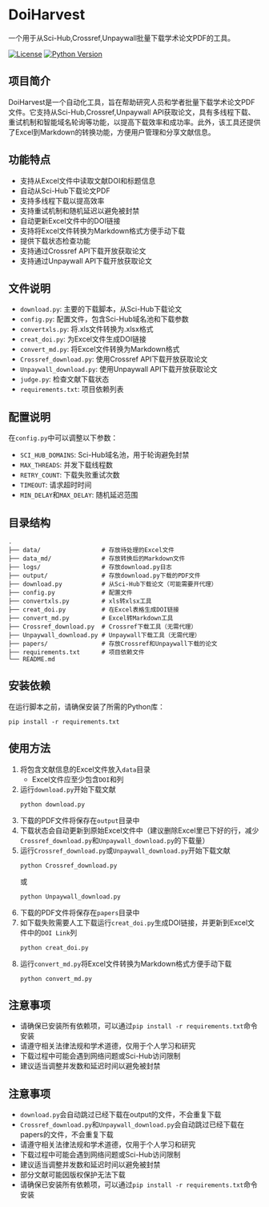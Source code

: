 # DoiHarvest

一个用于从Sci-Hub,Crossref,Unpaywall批量下载学术论文PDF的工具。

[![License](https://img.shields.io/badge/license-MIT-blue.svg)](https://opensource.org/licenses/MIT)
[![Python Version](https://img.shields.io/badge/python-3.6%2B-blue.svg)](https://www.python.org/)
## 项目简介

DoiHarvest是一个自动化工具，旨在帮助研究人员和学者批量下载学术论文PDF文件。它支持从Sci-Hub,Crossref,Unpaywall API获取论文，具有多线程下载、重试机制和智能域名轮询等功能，以提高下载效率和成功率。此外，该工具还提供了Excel到Markdown的转换功能，方便用户管理和分享文献信息。


## 功能特点

- 支持从Excel文件中读取文献DOI和标题信息
- 自动从Sci-Hub下载论文PDF
- 支持多线程下载以提高效率
- 支持重试机制和随机延迟以避免被封禁
- 自动更新Excel文件中的DOI链接
- 支持将Excel文件转换为Markdown格式方便手动下载
- 提供下载状态检查功能
- 支持通过Crossref API下载开放获取论文
- 支持通过Unpaywall API下载开放获取论文

## 文件说明

- `download.py`: 主要的下载脚本，从Sci-Hub下载论文
- `config.py`: 配置文件，包含Sci-Hub域名池和下载参数
- `convertxls.py`: 将.xls文件转换为.xlsx格式
- `creat_doi.py`: 为Excel文件生成DOI链接
- `convert_md.py`: 将Excel文件转换为Markdown格式
- `Crossref_download.py`: 使用Crossref API下载开放获取论文
- `Unpaywall_download.py`: 使用Unpaywall API下载开放获取论文
- `judge.py`: 检查文献下载状态
- `requirements.txt`: 项目依赖列表

## 配置说明

在`config.py`中可以调整以下参数：

- `SCI_HUB_DOMAINS`: Sci-Hub域名池，用于轮询避免封禁
- `MAX_THREADS`: 并发下载线程数
- `RETRY_COUNT`: 下载失败重试次数
- `TIMEOUT`: 请求超时时间
- `MIN_DELAY`和`MAX_DELAY`: 随机延迟范围

## 目录结构

```
.
├── data/                 # 存放待处理的Excel文件
├── data_md/              # 存放转换后的Markdown文件
├── logs/                 # 存放download.py日志
├── output/               # 存放download.py下载的PDF文件
├── download.py           # 从Sci-Hub下载论文（可能需要开代理）
├── config.py             # 配置文件
├── convertxls.py         # xls转xlsx工具
├── creat_doi.py          # 在Excel表格生成DOI链接
├── convert_md.py         # Excel转Markdown工具
├── Crossref_download.py  # Crossref下载工具（无需代理）
├── Unpaywall_download.py # Unpaywall下载工具（无需代理）
├── papers/               # 存放Crossref和Unpaywall下载的论文
├── requirements.txt      # 项目依赖文件
└── README.md
```
## 安装依赖

在运行脚本之前，请确保安装了所需的Python库：

```
pip install -r requirements.txt
```

## 使用方法

1. 将包含文献信息的Excel文件放入`data`目录
   - Excel文件应至少包含`DOI`和列
2. 运行`download.py`开始下载文献
   ```
   python download.py
   ```
3. 下载的PDF文件将保存在`output`目录中
4. 下载状态会自动更新到原始Excel文件中（建议删除Excel里已下好的行，减少`Crossref_download.py`和`Unpaywall_download.py`的下载量）
5. 运行`Crossref_download.py`或`Unpaywall_download.py`开始下载文献
   ```
   python Crossref_download.py
   ```
   或
   ```
   python Unpaywall_download.py
   ```
6. 下载的PDF文件将保存在`papers`目录中
7. 如下载失败需要人工下载运行`creat_doi.py`生成DOI链接，并更新到Excel文件中的`DOI Link`列
   ```
   python creat_doi.py
   ```
8. 运行`convert_md.py`将Excel文件转换为Markdown格式方便手动下载
   ```
   python convert_md.py
   ```


## 注意事项

- 请确保已安装所有依赖项，可以通过`pip install -r requirements.txt`命令安装
- 请遵守相关法律法规和学术道德，仅用于个人学习和研究
- 下载过程中可能会遇到网络问题或Sci-Hub访问限制
- 建议适当调整并发数和延迟时间以避免被封禁


## 注意事项
- `download.py`会自动跳过已经下载在output的文件，不会重复下载
- `Crossref_download.py`和`Unpaywall_download.py`会自动跳过已经下载在papers的文件，不会重复下载
- 请遵守相关法律法规和学术道德，仅用于个人学习和研究
- 下载过程中可能会遇到网络问题或Sci-Hub访问限制
- 建议适当调整并发数和延迟时间以避免被封禁
- 部分文献可能因版权保护无法下载
- 请确保已安装所有依赖项，可以通过`pip install -r requirements.txt`命令安装